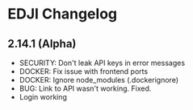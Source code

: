 # EDJI Changelog

## 2.14.1 (Alpha)
- SECURITY: Don't leak API keys in error messages
- DOCKER: Fix issue with frontend ports
- DOCKER: Ignore node_modules (.dockerignore)
- BUG: Link to API wasn't working. Fixed.
- Login working